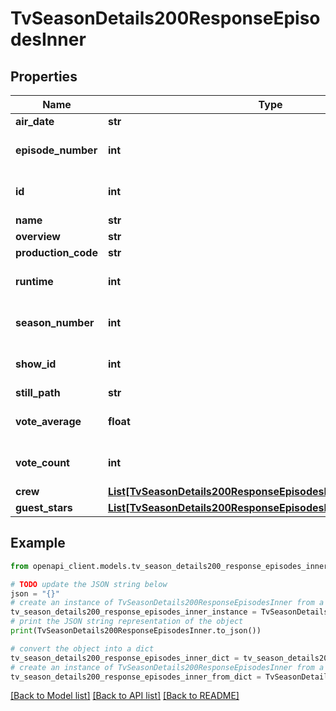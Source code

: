 # TvSeasonDetails200ResponseEpisodesInner


## Properties

Name | Type | Description | Notes
------------ | ------------- | ------------- | -------------
**air_date** | **str** |  | [optional] 
**episode_number** | **int** |  | [optional] [default to 0]
**id** | **int** |  | [optional] [default to 0]
**name** | **str** |  | [optional] 
**overview** | **str** |  | [optional] 
**production_code** | **str** |  | [optional] 
**runtime** | **int** |  | [optional] [default to 0]
**season_number** | **int** |  | [optional] [default to 0]
**show_id** | **int** |  | [optional] [default to 0]
**still_path** | **str** |  | [optional] 
**vote_average** | **float** |  | [optional] [default to 0]
**vote_count** | **int** |  | [optional] [default to 0]
**crew** | [**List[TvSeasonDetails200ResponseEpisodesInnerCrewInner]**](TvSeasonDetails200ResponseEpisodesInnerCrewInner.md) |  | [optional] 
**guest_stars** | [**List[TvSeasonDetails200ResponseEpisodesInnerGuestStarsInner]**](TvSeasonDetails200ResponseEpisodesInnerGuestStarsInner.md) |  | [optional] 

## Example

```python
from openapi_client.models.tv_season_details200_response_episodes_inner import TvSeasonDetails200ResponseEpisodesInner

# TODO update the JSON string below
json = "{}"
# create an instance of TvSeasonDetails200ResponseEpisodesInner from a JSON string
tv_season_details200_response_episodes_inner_instance = TvSeasonDetails200ResponseEpisodesInner.from_json(json)
# print the JSON string representation of the object
print(TvSeasonDetails200ResponseEpisodesInner.to_json())

# convert the object into a dict
tv_season_details200_response_episodes_inner_dict = tv_season_details200_response_episodes_inner_instance.to_dict()
# create an instance of TvSeasonDetails200ResponseEpisodesInner from a dict
tv_season_details200_response_episodes_inner_from_dict = TvSeasonDetails200ResponseEpisodesInner.from_dict(tv_season_details200_response_episodes_inner_dict)
```
[[Back to Model list]](../README.md#documentation-for-models) [[Back to API list]](../README.md#documentation-for-api-endpoints) [[Back to README]](../README.md)


